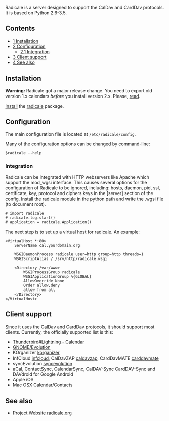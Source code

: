 Radicale is a server designed to support the CalDav and CardDav protocols. It is based on Python 2.6-3.5.

## Contents

*   [1 Installation](#Installation)
*   [2 Configuration](#Configuration)
    *   [2.1 Integration](#Integration)
*   [3 Client support](#Client_support)
*   [4 See also](#See_also)

## Installation

**Warning:** Radicale got a major release change. You need to export old version 1.x calendars *before* you install version 2.x. Please, [read](http://radicale.org/1to2/).

[Install](/index.php/Install "Install") the [radicale](https://aur.archlinux.org/packages/radicale/) package.

## Configuration

The main configuration file is located at `/etc/radicale/config`.

Many of the configuration options can be changed by command-line:

```
$radicale --help

```

### Integration

Radicale can be integrated with HTTP webservers like Apache which support the mod_wgsi interface. This causes several options for the configuration of Radicale to be ignored, including: hosts, daemon, pid, ssl, certificate, key, protocol and ciphers keys in the [server] section of the config. Install the radicale module in the python path and write the .wgsi file (to document root).

```
# import radicale
# radicale.log.start()
# application = radicale.Application()
```

The next step is to set up a virtual host for radicale. An example:

```
<VirtualHost *:80>
    ServerName cal.yourdomain.org

    WSGIDaemonProcess radicale user=http group=http threads=1
    WSGIScriptAlias / /srv/http/radicale.wsgi

    <Directory /var/www>
        WSGIProcessGroup radicale
        WSGIApplicationGroup %{GLOBAL}
        AllowOverride None
        Order allow,deny
        allow from all
    </Directory>
</VirtualHost>
```

## Client support

Since it uses the CalDav and CardDav protocols, it should support most clients. Currently, the officially supported list is this:

*   [Thunderbird#Lightning - Calendar](/index.php/Thunderbird#Lightning_-_Calendar "Thunderbird")
*   [GNOME/Evolution](/index.php/GNOME/Evolution "GNOME/Evolution")
*   KOrganizer [korganizer](https://www.archlinux.org/packages/?name=korganizer)
*   InfCloud [infcloud](https://aur.archlinux.org/packages/infcloud/), CalDavZAP [caldavzap](https://aur.archlinux.org/packages/caldavzap/), CardDavMATE [carddavmate](https://aur.archlinux.org/packages/carddavmate/)
*   syncEvolution [syncevolution](https://aur.archlinux.org/packages/syncevolution/)
*   aCal, ContactSync, CalendarSync, CalDAV-Sync CardDAV-Sync and DAVdroid for Google Android
*   Apple iOS
*   Mac OSX Calendar/Contacts

## See also

*   [Project Website radicale.org](http://radicale.org/)